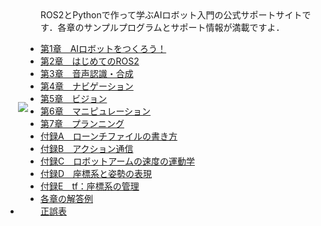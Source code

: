 <img align="left" src="https://user-images.githubusercontent.com/6745835/182372813-df921abe-93af-4328-b58e-cd58d17e9506.jpg" hspace="20" vspace="150">
ROS2とPythonで作って学ぶAIロボット入門の公式サポートサイトです．各章のサンプルプログラムとサポート情報が満載ですよ．<br> 

- [第1章　AIロボットをつくろう！](https://github.com/AI-Robot-Book/chapter1)
- [第2章　はじめてのROS2](https://github.com/AI-Robot-Book/chapter2)
- [第3章　音声認識・合成](https://github.com/AI-Robot-Book/chapter3)
- [第4章　ナビゲーション](https://github.com/AI-Robot-Book/chapter4)
- [第5章　ビジョン](https://github.com/AI-Robot-Book/chapter5)
- [第6章　マニピュレーション](https://github.com/AI-Robot-Book/chapter6)
- [第7章　プランニング](https://github.com/AI-Robot-Book/chapter7)
- [付録A　ローンチファイルの書き方](https://github.com/AI-Robot-Book/appendixA)
- [付録B　アクション通信](https://github.com/AI-Robot-Book/appendixB)
- [付録C　ロボットアームの速度の運動学](https://github.com/AI-Robot-Book/appendixC)
- [付録D　座標系と姿勢の表現](https://github.com/AI-Robot-Book/appendixD)
- [付録E　tf：座標系の管理](https://github.com/AI-Robot-Book/appendixE)
- [各章の解答例](https://github.com/AI-Robot-Book/answers)
- [正誤表](https://github.com/AI-Robot-Book/errata)
